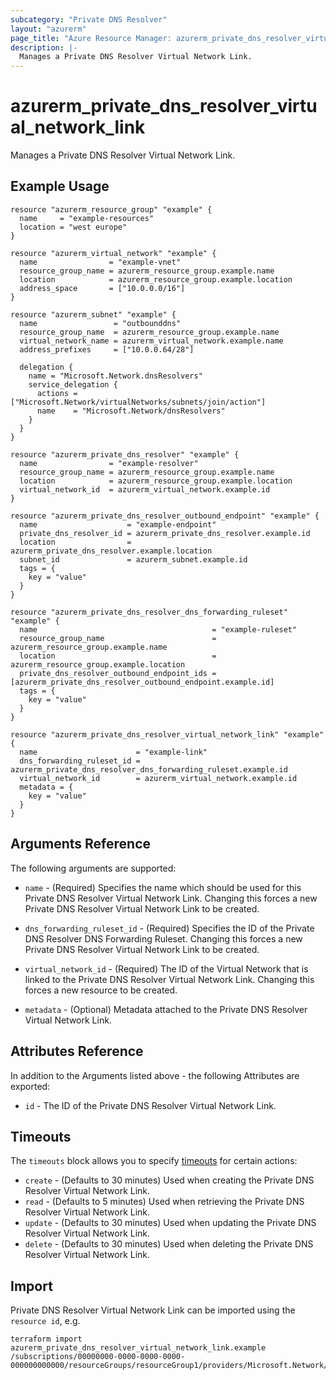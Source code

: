 ```yaml
---
subcategory: "Private DNS Resolver"
layout: "azurerm"
page_title: "Azure Resource Manager: azurerm_private_dns_resolver_virtual_network_link"
description: |-
  Manages a Private DNS Resolver Virtual Network Link.
---
```


# azurerm_private_dns_resolver_virtual_network_link

Manages a Private DNS Resolver Virtual Network Link.

## Example Usage

```hcl
resource "azurerm_resource_group" "example" {
  name     = "example-resources"
  location = "west europe"
}

resource "azurerm_virtual_network" "example" {
  name                = "example-vnet"
  resource_group_name = azurerm_resource_group.example.name
  location            = azurerm_resource_group.example.location
  address_space       = ["10.0.0.0/16"]
}

resource "azurerm_subnet" "example" {
  name                 = "outbounddns"
  resource_group_name  = azurerm_resource_group.example.name
  virtual_network_name = azurerm_virtual_network.example.name
  address_prefixes     = ["10.0.0.64/28"]

  delegation {
    name = "Microsoft.Network.dnsResolvers"
    service_delegation {
      actions = ["Microsoft.Network/virtualNetworks/subnets/join/action"]
      name    = "Microsoft.Network/dnsResolvers"
    }
  }
}

resource "azurerm_private_dns_resolver" "example" {
  name                = "example-resolver"
  resource_group_name = azurerm_resource_group.example.name
  location            = azurerm_resource_group.example.location
  virtual_network_id  = azurerm_virtual_network.example.id
}

resource "azurerm_private_dns_resolver_outbound_endpoint" "example" {
  name                    = "example-endpoint"
  private_dns_resolver_id = azurerm_private_dns_resolver.example.id
  location                = azurerm_private_dns_resolver.example.location
  subnet_id               = azurerm_subnet.example.id
  tags = {
    key = "value"
  }
}

resource "azurerm_private_dns_resolver_dns_forwarding_ruleset" "example" {
  name                                       = "example-ruleset"
  resource_group_name                        = azurerm_resource_group.example.name
  location                                   = azurerm_resource_group.example.location
  private_dns_resolver_outbound_endpoint_ids = [azurerm_private_dns_resolver_outbound_endpoint.example.id]
  tags = {
    key = "value"
  }
}

resource "azurerm_private_dns_resolver_virtual_network_link" "example" {
  name                      = "example-link"
  dns_forwarding_ruleset_id = azurerm_private_dns_resolver_dns_forwarding_ruleset.example.id
  virtual_network_id        = azurerm_virtual_network.example.id
  metadata = {
    key = "value"
  }
}
```

## Arguments Reference

The following arguments are supported:

* `name` - (Required) Specifies the name which should be used for this Private DNS Resolver Virtual Network Link. Changing this forces a new Private DNS Resolver Virtual Network Link to be created.

* `dns_forwarding_ruleset_id` - (Required) Specifies the ID of the Private DNS Resolver DNS Forwarding Ruleset. Changing this forces a new Private DNS Resolver Virtual Network Link to be created.

* `virtual_network_id` - (Required) The ID of the Virtual Network that is linked to the Private DNS Resolver Virtual Network Link. Changing this forces a new resource to be created.

* `metadata` - (Optional) Metadata attached to the Private DNS Resolver Virtual Network Link.

## Attributes Reference

In addition to the Arguments listed above - the following Attributes are exported:

* `id` - The ID of the Private DNS Resolver Virtual Network Link.

## Timeouts

The `timeouts` block allows you to specify [timeouts](https://www.terraform.io/docs/configuration/resources.html#timeouts) for certain actions:

* `create` - (Defaults to 30 minutes) Used when creating the Private DNS Resolver Virtual Network Link.
* `read` - (Defaults to 5 minutes) Used when retrieving the Private DNS Resolver Virtual Network Link.
* `update` - (Defaults to 30 minutes) Used when updating the Private DNS Resolver Virtual Network Link.
* `delete` - (Defaults to 30 minutes) Used when deleting the Private DNS Resolver Virtual Network Link.

## Import

Private DNS Resolver Virtual Network Link can be imported using the `resource id`, e.g.

```shell
terraform import azurerm_private_dns_resolver_virtual_network_link.example /subscriptions/00000000-0000-0000-0000-000000000000/resourceGroups/resourceGroup1/providers/Microsoft.Network/dnsForwardingRulesets/dnsForwardingRuleset1/virtualNetworkLinks/virtualNetworkLink1
```
